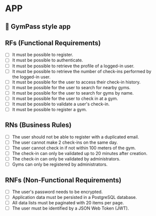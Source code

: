 # APP

## 🤔 GymPass style app

## RFs (Functional Requirements)

- [ ] It must be possible to register.
- [ ] It must be possible to authenticate.
- [ ] It must be possible to retrieve the profile of a logged-in user.
- [ ] It must be possible to retrieve the number of check-ins performed by the logged-in user.
- [ ] It must be possible for the user to access their check-in history.
- [ ] It must be possible for the user to search for nearby gyms.
- [ ] It must be possible for the user to search for gyms by name.
- [ ] It must be possible for the user to check in at a gym.
- [ ] It must be possible to validate a user's check-in.
- [ ] It must be possible to register a gym.

## RNs (Business Rules)

- [ ] The user should not be able to register with a duplicated email.
- [ ] The user cannot make 2 check-ins on the same day.
- [ ] The user cannot check in if not within 100 meters of the gym.
- [ ] The check-in can only be validated up to 20 minutes after creation.
- [ ] The check-in can only be validated by administrators.
- [ ] Gyms can only be registered by administrators.

## RNFs (Non-Functional Requirements)

- [ ] The user's password needs to be encrypted.
- [ ] Application data must be persisted in a PostgreSQL database.
- [ ] All data lists must be paginated with 20 items per page.
- [ ] The user must be identified by a JSON Web Token (JWT).
